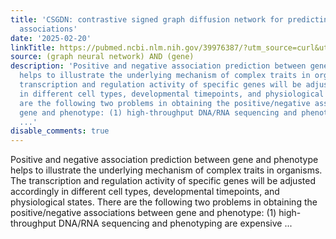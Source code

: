 ```yaml
---
title: 'CSGDN: contrastive signed graph diffusion network for predicting crop gene-phenotype
  associations'
date: '2025-02-20'
linkTitle: https://pubmed.ncbi.nlm.nih.gov/39976387/?utm_source=curl&utm_medium=rss&utm_campaign=pubmed-2&utm_content=1x5bM_TNL8gjogAcnslpo2s2PbDe-61JVM2h9yowOYSiZ7Dkrt&fc=20220919211934&ff=20250220170949&v=2.18.0.post9+e462414
source: (graph neural network) AND (gene)
description: 'Positive and negative association prediction between gene and phenotype
  helps to illustrate the underlying mechanism of complex traits in organisms. The
  transcription and regulation activity of specific genes will be adjusted accordingly
  in different cell types, developmental timepoints, and physiological states. There
  are the following two problems in obtaining the positive/negative associations between
  gene and phenotype: (1) high-throughput DNA/RNA sequencing and phenotyping are expensive
  ...'
disable_comments: true
---
```

Positive and negative association prediction between gene and phenotype helps to illustrate the underlying mechanism of complex traits in organisms. The transcription and regulation activity of specific genes will be adjusted accordingly in different cell types, developmental timepoints, and physiological states. There are the following two problems in obtaining the positive/negative associations between gene and phenotype: (1) high-throughput DNA/RNA sequencing and phenotyping are expensive ...